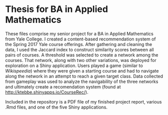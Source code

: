# Thesis for BA in Applied Mathematics 

These files comprise my senior project for a BA in Applied Mathematics from Yale College. I created a content-based recommendation system of the Spring 2017 Yale course offerings. After gathering and cleaning the data, I used the Jaccard index to construct similarity scores between all pairs of courses. A threshold was selected to create a network among the courses. That network, along with two other variations, was deployed for exploration on a Shiny application. Users played a game (similar to <i>Wikispeedia</i>) where they were given a starting course and had to navigate along the network in an attempt to reach a given target class. Data collected from gameplay was used to analyze the navigability of the three networks and ultimately create a recomendation system (found at http://ktebbe.shinyapps.io/CourseRec/). 

Included in the repository is a PDF file of my finished project report, various .Rmd files, and one of the five Shiny applications. 
